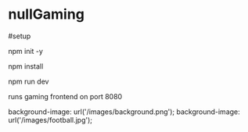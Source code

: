 # nullGaming

#setup

npm init -y

npm install

npm run dev

runs gaming frontend on port 8080

  background-image: url('/images/background.png');
    background-image: url('/images/football.jpg');